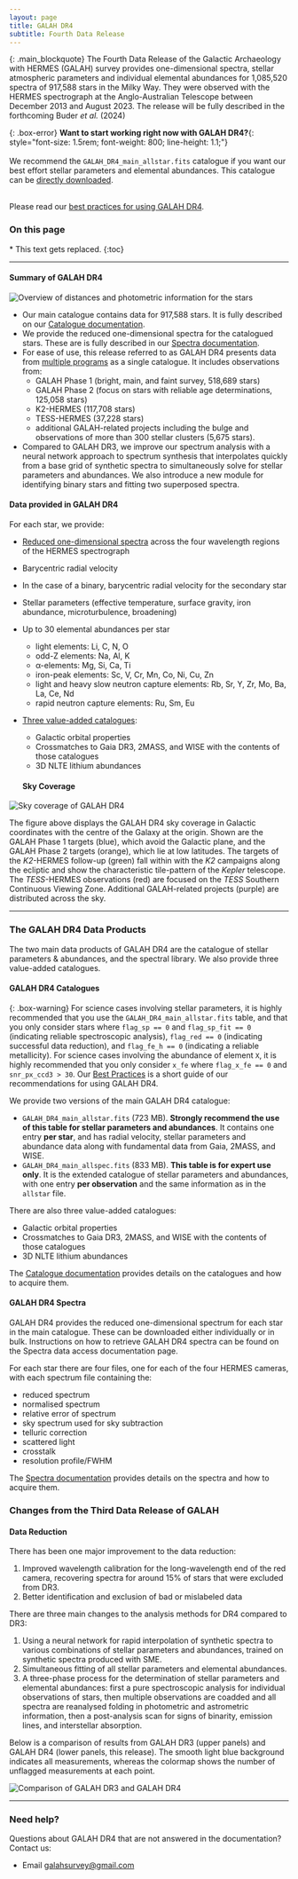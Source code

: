 ```yaml
---
layout: page
title: GALAH DR4
subtitle: Fourth Data Release
---
```

{: .main_blockquote}
The Fourth Data Release of the Galactic Archaeology with HERMES (GALAH) survey provides one-dimensional spectra, stellar atmospheric parameters and individual elemental abundances for 1,085,520 spectra of 917,588 stars in the Milky Way. They were observed with the HERMES spectrograph at the Anglo-Australian Telescope between December 2013 and August 2023. The release will be fully described in the forthcoming Buder *et al.* (2024)

{: .box-error}
**Want to start working right now with GALAH DR4?**{: style="font-size: 1.5rem;  font-weight: 800; line-height: 1.1;"}<br/><br/>
We recommend the `GALAH_DR4_main_allstar.fits` catalogue if you want our best effort stellar parameters and elemental abundances. This catalogue can be [directly downloaded](https://cloud.datacentral.org.au/teamdata/GALAH/public/GALAH_DR4/catalogs/).<br/><br/>

Please read our [best practices for using GALAH DR4](/dr4/using_the_data).

<h3> On this page</h3>
* This text gets replaced.
{:toc}

---


#### Summary of GALAH DR4
![Overview of distances and photometric information for the stars](/dr4/img/plot_parallax_quality_and_cmds.png "Overview of distances and photometric information for the stars")

<!-- Above is an overview of distances and photometric information for the stars observed as part of GALAH DR4. The left panel shows the distances to stars in GALAH DR4 from the [Bailer-Jones *et al.* 2021](https://ui.adsabs.harvard.edu/abs/2021AJ....161..147B/abstract) catalogue. Due to the magnitude limited selection of stars, the majority of stars are not only dwarfs but also nearby; that is, within 1 kpc. Only 3.5% of stars are beyond 4 kpc. The center panel shows a reddened color-absolute magnitude diagram in the optical Gaia DR3 passbands. The right panel shows an analogous diagram made with the infrared 2MASS passbands. -->

* Our main catalogue contains data for 917,588 stars. It is fully described on our [Catalogue documentation](/dr4/the_catalogues).
 * We provide the reduced one-dimensional spectra for the catalogued stars. These are is fully described in our [Spectra documentation](/dr4/the_spectra).
* For ease of use, this release referred to as GALAH DR4 presents data from [multiple programs](/dr4/details/observing) as a single catalogue. It includes observations from:
  - GALAH Phase 1 (bright, main, and faint survey, 518,689 stars)
  - GALAH Phase 2 (focus on stars with reliable age determinations, 125,058 stars)
  - K2-HERMES (117,708 stars)
  - TESS-HERMES (37,228 stars) 
  - additional GALAH-related projects including the bulge and observations of more than 300 stellar clusters (5,675 stars).
* Compared to GALAH DR3, we improve our spectrum analysis with a neural network approach to spectrum synthesis that interpolates quickly from a base grid of synthetic spectra to simultaneously solve for stellar parameters and abundances. We also introduce a new module for identifying binary stars and fitting two superposed spectra. 

#### Data provided in GALAH DR4

For each star, we provide:
* [Reduced one-dimensional spectra](/dr4/the_spectra) across the four wavelength regions of the HERMES spectrograph
* Barycentric radial velocity
* In the case of a binary, barycentric radial velocity for the secondary star
* Stellar parameters (effective temperature, surface gravity, iron abundance, microturbulence, broadening)
* Up to 30 elemental abundances per star
    - light elements: Li, C, N, O
    - odd-Z elements: Na, Al, K
    - α-elements: Mg, Si, Ca, Ti 
    - iron-peak elements: Sc, V, Cr, Mn, Co, Ni, Cu, Zn
    - light and heavy slow neutron capture elements: Rb, Sr, Y, Zr, Mo, Ba, La, Ce, Nd
    - rapid neutron capture elements: Ru, Sm, Eu
* [Three value-added catalogues](/dr4/the_catalogues):
    - Galactic orbital properties
    - Crossmatches to Gaia DR3, 2MASS, and WISE with the contents of those catalogues
    - 3D NLTE lithium abundances

    #### Sky Coverage

![Sky coverage of GALAH DR4](/dr4/img/lb_overview_colored.png "Sky coverage of GALAH DR3")

The figure above displays the GALAH DR4 sky coverage in Galactic coordinates with the centre of the Galaxy at the origin. Shown are the GALAH Phase 1 targets (blue), which avoid the Galactic plane, and the GALAH Phase 2 targets (orange), which lie at low latitudes. The targets of the *K2*-HERMES follow-up (green) fall within with the *K2* campaigns along the ecliptic and show the characteristic tile-pattern of the *Kepler* telescope. The *TESS*-HERMES observations (red) are focused on the *TESS* Southern Continuous Viewing Zone. Additional GALAH-related projects (purple) are distributed across the sky.

---

### The GALAH DR4 Data Products
The two main data products of GALAH DR4 are the catalogue of stellar parameters & abundances, and the spectral library. We also provide three value-added catalogues.

#### GALAH DR4 Catalogues

{: .box-warning}
For science cases involving stellar parameters, it is highly recommended that you use the `GALAH_DR4_main_allstar.fits` table, and that you only consider stars where `flag_sp == 0` and `flag_sp_fit == 0` (indicating reliable spectroscopic analysis), `flag_red == 0` (indicating successful data reduction), and `flag_fe_h == 0` (indicating a reliable metallicity). For science cases involving the abundance of element `X`, it is highly recommended that you only consider `x_fe` where `flag_x_fe == 0` and `snr_px_ccd3 > 30`. Our [Best Practices](/dr4/using_the_data) is a short guide of our recommendations for using GALAH DR4.

We provide two versions of the main GALAH DR4 catalogue:
* `GALAH_DR4_main_allstar.fits` (723 MB). **Strongly recommend the use of this table for stellar parameters and abundances**. It contains one entry **per star**, and has radial velocity, stellar parameters and abundance data along with fundamental data from Gaia, 2MASS, and WISE.
* `GALAH_DR4_main_allspec.fits` (833 MB). **This table is for expert use only**. It is the extended catalogue of stellar parameters and abundances, with one entry **per observation** and the same information as in the `allstar` file. 

There are also three value-added catalogues:
* Galactic orbital properties
* Crossmatches to Gaia DR3, 2MASS, and WISE with the contents of those catalogues
* 3D NLTE lithium abundances

The [Catalogue documentation](/dr4/the_catalogues) provides details on the catalogues and how to acquire them.

#### GALAH DR4 Spectra

GALAH DR4 provides the reduced one-dimensional spectrum for each star in the main catalogue. These can be downloaded either individually or in bulk. Instructions on how to retrieve GALAH DR4 spectra can be found on the Spectra data access documentation page.

For each star there are four files, one for each of the four HERMES cameras, with each spectrum file containing the:
* reduced spectrum
* normalised spectrum
* relative error of spectrum 
* sky spectrum used for sky subtraction
* telluric correction
* scattered light
* crosstalk
* resolution profile/FWHM

The [Spectra documentation](/dr4/the_spectra) provides details on the spectra and how to acquire them.


### Changes from the Third Data Release of GALAH

#### Data Reduction

There has been one major improvement to the data reduction:
1. Improved wavelength calibration for the long-wavelength end of the red camera, recovering spectra for around 15% of stars that were excluded from DR3.
2. Better identification and exclusion of bad or mislabeled data

There are three main changes to the analysis methods for DR4 compared to DR3:
1. Using a neural network for rapid interpolation of synthetic spectra to various combinations of stellar parameters and abundances, trained on synthetic spectra produced with SME.
2. Simultaneous fitting of all stellar parameters and elemental abundances.
3. A three-phase process for the determination of stellar parameters and elemental abundances: first a pure spectroscopic analysis for individual observations of stars, then multiple observations are coadded and all spectra are reanalysed folding in photometric and astrometric information, then a post-analysis scan for signs of binarity, emission lines, and interstellar absorption.

Below is a comparison of results from GALAH DR3 (upper panels) and GALAH DR4 (lower panels, this release). The smooth light blue background indicates all measurements, whereas the colormap shows the number of unflagged measurements at each point. 

![Comparison of GALAH DR3 and GALAH DR4](dr4/img/galah_dr4_comparison_dr3.png "Comparison of GALAH DR3 and GALAH DR4")


---


### Need help?
Questions about GALAH DR4 that are not answered in the documentation? Contact us:

* Email galahsurvey@gmail.com


